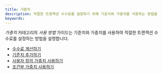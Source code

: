 ```yaml
---
title: 가중치
description: 적절한 트랜잭션 수수료를 설정하기 위해 기준치와 가중치를 사용하는 방법을 설명하는 빠른 참고 가이드입니다.
keywords:
---
```


_가중치_ 카테고리의 _사용 방법_ 가이드는 기준치와 가중치를 사용하여 적절한 트랜잭션 수수료를 설정하는 방법을 설명합니다.

- [수수료 계산하기](/reference/how-to-guides/weights/calculate-fees/)
- [기준치 추가하기](/reference/how-to-guides/weights/add-benchmarks/)
- [사용자 정의 가중치 사용하기](/reference/how-to-guides/weights/use-custom-weights/)
- [조건부 가중치 사용하기](/reference/how-to-guides/weights/use-conditional-weights/)